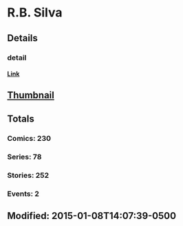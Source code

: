 # R.B.  Silva 
## Details
### detail
#### [Link](http://marvel.com/comics/creators/12489/rb_silva?utm_campaign=apiRef&utm_source=225578a89fc76f3d20fbffda5d17a88d)
## [Thumbnail](http://i.annihil.us/u/prod/marvel/i/mg/b/40/image_not_available.jpg)
## Totals
### Comics: 230
### Series: 78
### Stories: 252
### Events: 2
## Modified: 2015-01-08T14:07:39-0500